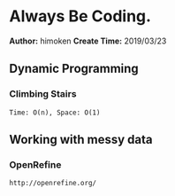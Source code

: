 # Always Be Coding.
**Author:** himoken
**Create Time:** 2019/03/23

## 


## Dynamic Programming

### Climbing Stairs
	Time: O(n), Space: O(1)

## Working with messy data    

### OpenRefine
    http://openrefine.org/